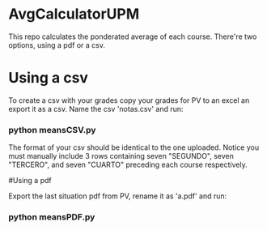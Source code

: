 # AvgCalculatorUPM

This repo calculates the ponderated average of each course. There're two options, using a pdf or a csv.

# Using a csv
 
To create a csv with your grades copy your grades for PV to an excel an export it as a csv. Name the csv 'notas.csv' and run:

### python meansCSV.py

The format of your csv should be identical to the one uploaded. Notice you must manually include 3 rows containing seven "SEGUNDO", seven "TERCERO", and seven "CUARTO" preceding each course respectively.


#Using a pdf

Export the last situation pdf from PV, rename it as 'a.pdf' and run:

### python meansPDF.py
